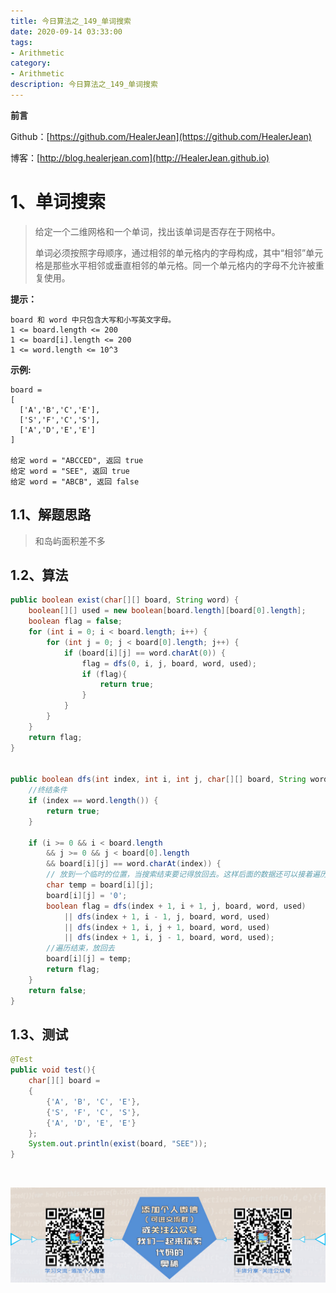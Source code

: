 ```yaml
---
title: 今日算法之_149_单词搜索
date: 2020-09-14 03:33:00
tags: 
- Arithmetic
category: 
- Arithmetic
description: 今日算法之_149_单词搜索
---
```


**前言**     

 Github：[https://github.com/HealerJean](https://github.com/HealerJean)         

 博客：[http://blog.healerjean.com](http://HealerJean.github.io)          



# 1、单词搜索
> 给定一个二维网格和一个单词，找出该单词是否存在于网格中。    
>
> 单词必须按照字母顺序，通过相邻的单元格内的字母构成，其中“相邻”单元格是那些水平相邻或垂直相邻的单元格。同一个单元格内的字母不允许被重复使用。



**提示：**

```
board 和 word 中只包含大写和小写英文字母。   
1 <= board.length <= 200   
1 <= board[i].length <= 200   
1 <= word.length <= 10^3
```

**示例:**

```
board =
[
  ['A','B','C','E'],
  ['S','F','C','S'],
  ['A','D','E','E']
]

给定 word = "ABCCED", 返回 true
给定 word = "SEE", 返回 true
给定 word = "ABCB", 返回 false
```



## 1.1、解题思路 

>  和岛屿面积差不多



## 1.2、算法

```java
public boolean exist(char[][] board, String word) {
    boolean[][] used = new boolean[board.length][board[0].length];
    boolean flag = false;
    for (int i = 0; i < board.length; i++) {
        for (int j = 0; j < board[0].length; j++) {
            if (board[i][j] == word.charAt(0)) {
                flag = dfs(0, i, j, board, word, used);
                if (flag){
                    return true;
                }
            }
        }
    }
    return flag;
}


public boolean dfs(int index, int i, int j, char[][] board, String word, boolean[][] used) {
    //终结条件
    if (index == word.length()) {
        return true;
    }

    if (i >= 0 && i < board.length
        && j >= 0 && j < board[0].length
        && board[i][j] == word.charAt(index)) {
        // 放到一个临时的位置，当搜索结束要记得放回去。这样后面的数据还可以接着遍历
        char temp = board[i][j];
        board[i][j] = '0';
        boolean flag = dfs(index + 1, i + 1, j, board, word, used)
            || dfs(index + 1, i - 1, j, board, word, used)
            || dfs(index + 1, i, j + 1, board, word, used)
            || dfs(index + 1, i, j - 1, board, word, used);
        //遍历结束，放回去
        board[i][j] = temp;
        return flag;
    }
    return false;
}
```




## 1.3、测试 

```java
@Test
public void test(){
    char[][] board =
    {
        {'A', 'B', 'C', 'E'},
        {'S', 'F', 'C', 'S'},
        {'A', 'D', 'E', 'E'}
    };
    System.out.println(exist(board, "SEE"));
}
```



​          

![ContactAuthor](https://raw.githubusercontent.com/HealerJean/HealerJean.github.io/master/assets/img/artical_bottom.jpg)



<link rel="stylesheet" href="https://unpkg.com/gitalk/dist/gitalk.css">

<script src="https://unpkg.com/gitalk@latest/dist/gitalk.min.js"></script> 
<div id="gitalk-container"></div>    
 <script type="text/javascript">
    var gitalk = new Gitalk({
		clientID: `1d164cd85549874d0e3a`,
		clientSecret: `527c3d223d1e6608953e835b547061037d140355`,
		repo: `HealerJean.github.io`,
		owner: 'HealerJean',
		admin: ['HealerJean'],
		id: 'fXx3gD8NcEMiVdKo',
    });
    gitalk.render('gitalk-container');
</script> 



